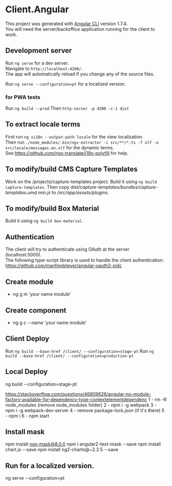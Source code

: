 # Client.Angular

This project was generated with [Angular CLI](https://github.com/angular/angular-cli) version 1.7.4.  
You will need the server/backoffice application running for the client to work.

## Development server

Run `ng serve` for a dev server.  
Navigate to `http://localhost:4200/`.  
The app will automatically reload if you change any of the source files.
  
Run `ng serve --configuration=pt` for a localized version.

### for PWA tests
Run `ng build --prod`
Then `http-server -p 4200 -c-1 dist`

## To extract locale terms

First run `ng xi18n --output-path locale` for the view localization.  
Then run `./node_modules/.bin/ngx-extractor -i src/**/*.ts -f xlf -o src/locale/messages.en.xlf` for the dynamic terms.  
See https://github.com/ngx-translate/i18n-polyfill for help.

## To modify/build CMS Capture Templates

Work on the /projects/capture-templates project.
Build it using `ng build capture-templates`.
Then copy _dist/capture-templates/bundles/capture-templates.umd.min.js_ to _/src/app/assets/plugins_.

## To modify/build Box Material

Build it using `ng build box-material`.

## Authentication

The client will try to authenticate using OAuth at the server (localhost:5000).  
The following type-script library is used to handle the client authentication:
https://github.com/manfredsteyer/angular-oauth2-oidc


## Create module
- ng g m 'your name module'

## Create component
- ng g c --name 'your name module'

## Client Deploy
Run `ng build --base-href /client/ --configuration=stage-pt`
Run `ng build --base-href /client/ --configuration=production-pt`

## Local Deploy
ng build --configuration=stage-pt



https://stackoverflow.com/questions/46809626/angular-no-module-factory-available-for-dependency-type-contextelementdependenc
1 - rm -R node_modules (remove node_modules folder)
2 - npm i -g webpack
3 - npm i -g webpack-dev-server
4 - remove package-lock.json (if it's there)
5 - npm i
6 - npm start


## Install mask
npm install ngx-mask@8.0.0
npm i angular2-text-mask --save
npm install chart.js --save
npm install ng2-charts@~2.2.5 --save


## Run for a localized version.
ng serve --configuration=pt
